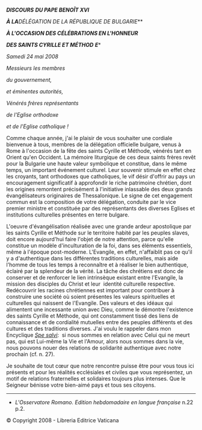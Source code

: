 ***DISCOURS*** ***DU PAPE BENOÎT XVI***

***À LA**DÉLÉGATION DE LA RÉPUBLIQUE DE BULGARIE***

***À L'OCCASION DES CÉLÉBRATIONS EN L'HONNEUR***

***DES SAINTS CYRILLE ET MÉTHOD*** ***E****

*Samedi 24 mai 2008*

*Messieurs les membres*

*du gouvernement,*

*et éminentes autorités,*

*Vénérés frères représentants*

*de l'Eglise orthodoxe*

*et de l'Eglise catholique !*

Comme chaque année, j'ai le plaisir de vous souhaiter une cordiale bienvenue à tous, membres de la délégation officielle bulgare, venus à Rome à l'occasion de la fête des saints Cyrille et Méthode, vénérés tant en Orient qu'en Occident. La mémoire liturgique de ces deux saints frères revêt pour la Bulgarie une haute valeur symbolique et constitue, dans le même temps, un important événement culturel. Leur souvenir stimule en effet chez les croyants, tant orthodoxes que catholiques, le vif désir d'offrir au pays un encouragement significatif à approfondir le riche patrimoine chrétien, dont les origines remontent précisément à l'initiative inlassable des deux grands évangélisateurs originaires de Thessalonique. Le signe de cet engagement commun est la composition de votre délégation, conduite par le vice premier ministre et constituée par des représentants des diverses Eglises et institutions culturelles présentes en terre bulgare.

L'oeuvre d'évangélisation réalisée avec une grande ardeur apostolique par les saints Cyrille et Méthode sur le territoire habité par les peuples slaves, doit encore aujourd'hui faire l'objet de notre attention, parce qu'elle constitue un modèle d'inculturation de la foi, dans ses éléments essentiels, même à l'époque post-moderne. L'Evangile, en effet, n'affaiblit pas ce qu'il y a d'authentique dans les différentes traditions culturelles, mais aide l'homme de tous les temps à reconnaître et à réaliser le bien authentique, éclairé par la splendeur de la vérité. La tâche des chrétiens est donc de conserver et de renforcer le lien intrinsèque existant entre l'Evangile, la mission des disciples du Christ et leur  identité culturelle respective. Redécouvrir les racines chrétiennes est important pour contribuer à construire une société où soient présentes les valeurs spirituelles et culturelles qui naissent de l'Evangile. Des valeurs et des idéaux qui alimentent une incessante union avec Dieu, comme le démontre l'existence des saints Cyrille et Méthode, qui ont constamment tissé des liens de connaissance et de cordialité mutuelles entre des peuples différents et des cultures et des traditions diverses. J'ai voulu le rappeler dans mon Encyclique *[Spe salvi](/content/benedict-xvi/fr/encyclicals/documents/hf_ben-xvi_enc_20071130_spe-salvi.html)*:  si nous sommes en relation avec Celui qui ne meurt pas, qui est Lui-même la Vie et l'Amour, alors nous sommes dans la vie, nous pouvons nouer des relations de solidarité authentique avec notre prochain (cf. n. 27).

Je souhaite de tout cœur que notre rencontre puisse être pour vous tous ici présents et pour les réalités ecclésiales et civiles que vous représentez, un motif de relations fraternelles et solidaires toujours plus intenses. Que le Seigneur bénisse votre bien-aimé pays et tous ses citoyens.

* * *

* *L'Osservatore Romano. Edition hebdomadaire en langue française* n.22 p.2.

© Copyright 2008 - Libreria Editrice Vaticana